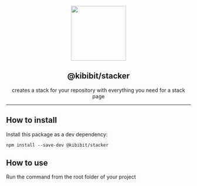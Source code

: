 <p align="center">
  <a href="https://github.com/kibibit/stacker" target="blank"><img src="http://kibibit.io/kibibit-assets/stacker.png" width="150" ></a>
  <h2 align="center">
    @kibibit/stacker
  </h2>
</p>
<!-- <p align="center">
  <a href="https://www.npmjs.com/package/@kibibit/announce-it"><img src="https://img.shields.io/npm/v/@kibibit/announce-it/latest.svg?style=for-the-badge&logo=npm&color=CB3837"></a>
</p>
<p align="center">
  <a href="https://www.npmjs.com/package/@kibibit/announce-it"><img src="https://img.shields.io/npm/v/@kibibit/announce-it/next.svg?style=flat-square&logo=npm&color=CB3837"></a>
  <a href="https://travis-ci.org/Kibibit/announce-it">
  <img src="https://travis-ci.org/Kibibit/announce-it.svg?branch=master">
  </a>
  <a href="https://coveralls.io/github/Kibibit/announce-itbranch=master">
  <img src="https://coveralls.io/repos/github/Kibibit/announce-it/badge.svg?branch=master">
  </a>
  <a href="http://greenkeeper.io">
    <img src="https://badges.greenkeeper.io/Kibibit/announce-it.svg">
  </a>
  <a href="https://salt.bountysource.com/teams/kibibit"><img src="https://img.shields.io/endpoint.svg?url=https://monthly-salt.now.sh/kibibit&style=flat-square"></a>
</p> -->
<p align="center">
  creates a stack for your repository with everything you need for a stack page
</p>
<hr>

<!-- GENERAL DESCRIPTION IF NEEDED -->

## How to install

Install this package as a dev dependency:
```shell
npm install --save-dev @kibibit/stacker
```

## How to use

Run the command from the root folder of your project
